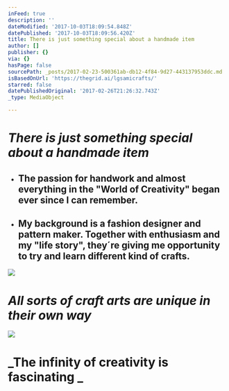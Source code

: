 ```yaml
---
inFeed: true
description: ''
dateModified: '2017-10-03T18:09:54.848Z'
datePublished: '2017-10-03T18:09:56.420Z'
title: There is just something special about a handmade item
author: []
publisher: {}
via: {}
hasPage: false
sourcePath: _posts/2017-02-23-500361ab-db12-4f84-9d27-443137953ddc.md
isBasedOnUrl: 'https://thegrid.ai/lgsamicrafts/'
starred: false
datePublishedOriginal: '2017-02-26T21:26:32.743Z'
_type: MediaObject

---
```

# _There is just something special about a handmade item_

* ## The passion for handwork and almost everything in the "World of Creativity" began ever since I can remember.

* ## My background is a fashion designer and pattern maker. Together with enthusiasm and my "life story", they´re giving me opportunity to try and learn different kind of crafts.
![](https://the-grid-user-content.s3-us-west-2.amazonaws.com/a9d2f9bc-1d0a-4815-ad25-1301c9cfcc28.jpg)

# _All sorts of craft arts are unique in their own way_
![](https://the-grid-user-content.s3-us-west-2.amazonaws.com/7e58571b-48cf-408f-9986-de42776367eb.jpg)

# _The infinity of creativity is fascinating _
